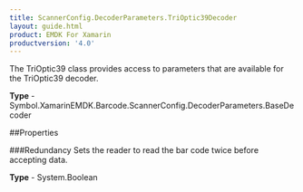 ```yaml
---
title: ScannerConfig.DecoderParameters.TriOptic39Decoder
layout: guide.html 
product: EMDK For Xamarin 
productversion: '4.0' 
---
```

The TriOptic39 class provides access to parameters that are available for the TriOptic39 decoder.

**Type** - Symbol.XamarinEMDK.Barcode.ScannerConfig.DecoderParameters.BaseDecoder

##Properties

###Redundancy
Sets the reader to read the bar code twice before accepting data.

**Type** - System.Boolean


